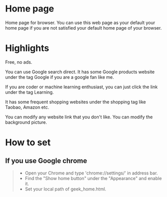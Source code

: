 # Home page
Home page for browser.
You can use this web page as your default your home page if you are not satisfied your default home page of your browser.

# Highlights
Free, no ads.

You can use Google search direct.
It has some Google products website under the tag Google if you are a google fan like me.

If you are coder or machine learning enthusiast, you can just click the link under the tag Learning.

It has some frequent shopping websites under the shopping tag like Taobao, Amazon etc.

You can modify any website link that you don't like.
You can modify the background picture.

# How to set

## If you use Google chrome

> * Open your Chrome and type 'chrome://settings/' in address bar.
> * Find the "Show home button" under the "Appearance" and enable it.
> * Set your local path of geek_home.html.

